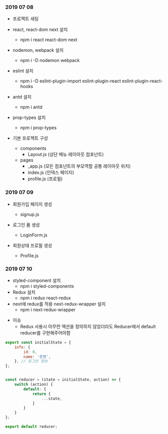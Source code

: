 ### 2019 07 08
- 프로젝트 세팅

- react, react-dom next 설치
    - npm i react react-dom next 
- nodemon, webpack 설치
    - npm i -D nodemon webpack
- eslint 설치
    - npm i -D eslint-plugin-import eslint-plugin-react eslint-plugin-react-hooks
- antd 설치
    - npm i antd
- prop-types 설치
    - npm i prop-types
    
- 기본 프로젝트 구성
    - components
        - Layout.js (상단 메뉴 레이아웃 컴포넌트)
    - pages 
        - _app.js (모든 컴포넌트의 부모역할 공통 레이아웃 위치)
        - index.js (인덱스 페이지)
        - profile.js (프로필)


### 2019 07 09
- 회원가입 페이지 생성 
    - signup.js

- 로그인 폼 생성
    - LoginForm.js

- 회원상태 프로필 생성
    - Profile.js
    

### 2019 07 10
- styled-component 설치
    - npm i styled-components
- Redux 설치
    - npm i redux react-redux
- next에 redux를 적용 next-redux-wrapper 설치
    - npm i next-redux-wrapper
    

* 이슈
    - Redux 사용시 아무런 액션을 정의하지 않았더라도 Reducer에서 default reducer를 구현해주어야함
```javascript
export const initialState = {
    info: {
        id: 0,
        name: '준영',
    }, // 로그인 정보
};


const reducer = (state = initialState, action) => {
    switch (action) {
        default: {
            return {
                ...state,
            }
        }
    }
};

export default reducer;
```
